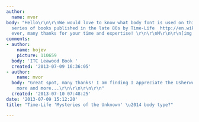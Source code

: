 ```yaml
---
author:
  name: mvor
body: "Hello\r\n\r\nWe would love to know what body font is used on this very popular
  series of books published in the late 80s by Time-Life  http://en.wikipedia.org/wiki/Mysteries_of_the_Unknown\r\n\r\nAs
  ever, many thanks for your time and expertise! \r\n\r\nM\r\n\r\n[img:sites/default/files/old-images/MotU_IMG_0162_5610.gif]"
comments:
- author:
    name: bojev
    picture: 110659
  body: 'ITC Leawood Book '
  created: '2013-07-09 16:36:05'
- author:
    name: mvor
  body: "Great spot, many thanks! I am finding I appreciate the Usherwood typefaces
    more and more...\r\n\r\n\r\n\r\n"
  created: '2013-07-10 07:48:25'
date: '2013-07-09 15:12:20'
title: "Time-Life 'Mysteries of the Unknown' \u2014 body type?"

---
```


